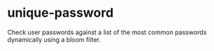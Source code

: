 # unique-password
Check user passwords against a list of the most common passwords dynamically using a bloom filter.
